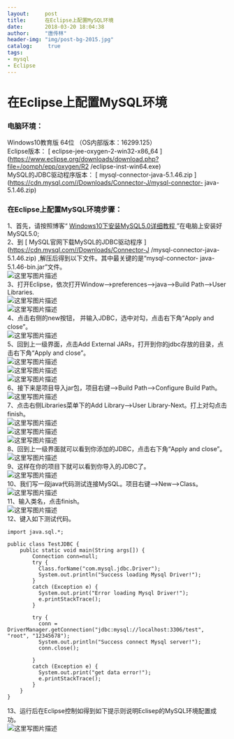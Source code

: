 ```yaml
---
layout:		post
title: 		在Eclipse上配置MySQL环境
date: 		2018-03-20 18:04:38
author:		"唐传林"
header-img: "img/post-bg-2015.jpg"
catalog:	 true
tags:
- mysql
- Eclipse
---
```

#  在Eclipse上配置MySQL环境

###  电脑环境：

Windows10教育版 64位 （OS内部版本：16299.125）  
Eclipse版本： [ eclipse-jee-oxygen-2-win32-x86_64
](https://www.eclipse.org/downloads/download.php?file=/oomph/epp/oxygen/R2
/eclipse-inst-win64.exe)  
MySQL的JDBC驱动程序版本： [ mysql-connector-java-5.1.46.zip
](https://cdn.mysql.com//Downloads/Connector-J/mysql-connector-
java-5.1.46.zip)

###  在Eclipse上配置MySQL环境步骤：

1、首先，请按照博客“ [ Windows10下安装MySQL5.0详细教程
](http://blog.csdn.net/tang_chuanlin/article/details/79603063)
”在电脑上安装好MySQL5.0;  
2、到 [ MySQL官网下载MySQL的JDBC驱动程序 ](https://cdn.mysql.com//Downloads/Connector-J
/mysql-connector-java-5.1.46.zip) ,解压后得到以下文件。其中最关键的是“mysql-connector-
java-5.1.46-bin.jar”文件。  
![这里写图片描述](http://img-blog.csdn.net/20180320160618933?watermark/2/text/Ly9ibG9nLmNzZG4ubmV0L1RhbmdfQ2h1YW5saW4=/font/5a6L5L2T/fontsize/400/fill/I0JBQkFCMA==/dissolve/70)  
3、打开Eclipse，依次打开Window——>preferences——>java——>Build Path——>User Libraries.  
![这里写图片描述](http://img-blog.csdn.net/20180320161208968?watermark/2/text/Ly9ibG9nLmNzZG4ubmV0L1RhbmdfQ2h1YW5saW4=/font/5a6L5L2T/fontsize/400/fill/I0JBQkFCMA==/dissolve/70)  
![这里写图片描述](http://img-blog.csdn.net/20180320161402942?watermark/2/text/Ly9ibG9nLmNzZG4ubmV0L1RhbmdfQ2h1YW5saW4=/font/5a6L5L2T/fontsize/400/fill/I0JBQkFCMA==/dissolve/70)  
4、点击右侧的new按钮， 并输入JDBC，选中对勾，点击右下角“Apply and close”。  
![这里写图片描述](http://img-blog.csdn.net/20180320161601780?watermark/2/text/Ly9ibG9nLmNzZG4ubmV0L1RhbmdfQ2h1YW5saW4=/font/5a6L5L2T/fontsize/400/fill/I0JBQkFCMA==/dissolve/70)  
5、回到上一级界面，点击Add External JARs，打开到你的jdbc存放的目录，点击右下角“Apply and close”。  
![这里写图片描述](http://img-blog.csdn.net/20180320161735418?watermark/2/text/Ly9ibG9nLmNzZG4ubmV0L1RhbmdfQ2h1YW5saW4=/font/5a6L5L2T/fontsize/400/fill/I0JBQkFCMA==/dissolve/70)  
![这里写图片描述](http://img-blog.csdn.net/20180320161742551?watermark/2/text/Ly9ibG9nLmNzZG4ubmV0L1RhbmdfQ2h1YW5saW4=/font/5a6L5L2T/fontsize/400/fill/I0JBQkFCMA==/dissolve/70)  
![这里写图片描述](http://img-blog.csdn.net/20180320161852710?watermark/2/text/Ly9ibG9nLmNzZG4ubmV0L1RhbmdfQ2h1YW5saW4=/font/5a6L5L2T/fontsize/400/fill/I0JBQkFCMA==/dissolve/70)  
6、接下来是项目导入jar包，项目右键——>Build Path——>Configure Build Path。  
![这里写图片描述](http://img-blog.csdn.net/20180320162054246?watermark/2/text/Ly9ibG9nLmNzZG4ubmV0L1RhbmdfQ2h1YW5saW4=/font/5a6L5L2T/fontsize/400/fill/I0JBQkFCMA==/dissolve/70)  
7、点击右侧Libraries菜单下的Add Library——>User Library-Next。打上对勾点击finish。  
![这里写图片描述](http://img-blog.csdn.net/20180320164227745?watermark/2/text/Ly9ibG9nLmNzZG4ubmV0L1RhbmdfQ2h1YW5saW4=/font/5a6L5L2T/fontsize/400/fill/I0JBQkFCMA==/dissolve/70)  
![这里写图片描述](http://img-blog.csdn.net/20180320164449204?watermark/2/text/Ly9ibG9nLmNzZG4ubmV0L1RhbmdfQ2h1YW5saW4=/font/5a6L5L2T/fontsize/400/fill/I0JBQkFCMA==/dissolve/70)  
![这里写图片描述](http://img-blog.csdn.net/20180320164456239?watermark/2/text/Ly9ibG9nLmNzZG4ubmV0L1RhbmdfQ2h1YW5saW4=/font/5a6L5L2T/fontsize/400/fill/I0JBQkFCMA==/dissolve/70)  
8、回到上一级界面就可以看到你添加的JDBC，点击右下角“Apply and close”。  
![这里写图片描述](http://img-blog.csdn.net/20180320164624365?watermark/2/text/Ly9ibG9nLmNzZG4ubmV0L1RhbmdfQ2h1YW5saW4=/font/5a6L5L2T/fontsize/400/fill/I0JBQkFCMA==/dissolve/70)  
9、这样在你的项目下就可以看到你导入的JDBC了。  
![这里写图片描述](http://img-blog.csdn.net/20180320170055670?watermark/2/text/Ly9ibG9nLmNzZG4ubmV0L1RhbmdfQ2h1YW5saW4=/font/5a6L5L2T/fontsize/400/fill/I0JBQkFCMA==/dissolve/70)  
10、我们写一段java代码测试连接MySQL。项目右键——>New——>Class。  
![这里写图片描述](http://img-blog.csdn.net/20180320170352745?watermark/2/text/Ly9ibG9nLmNzZG4ubmV0L1RhbmdfQ2h1YW5saW4=/font/5a6L5L2T/fontsize/400/fill/I0JBQkFCMA==/dissolve/70)  
11、输入类名，点击finish。  
![这里写图片描述](http://img-blog.csdn.net/20180320170556101?watermark/2/text/Ly9ibG9nLmNzZG4ubmV0L1RhbmdfQ2h1YW5saW4=/font/5a6L5L2T/fontsize/400/fill/I0JBQkFCMA==/dissolve/70)  
12、键入如下测试代码。

    
    
    import java.sql.*;
    
    public class TestJDBC {
        public static void main(String args[]) {
            Connection conn=null;
            try {
              Class.forName("com.mysql.jdbc.Driver");     
              System.out.println("Success loading Mysql Driver!");
            }
            catch (Exception e) {
              System.out.print("Error loading Mysql Driver!");
              e.printStackTrace();
            }
    
            try {
              conn = DriverManager.getConnection("jdbc:mysql://localhost:3306/test", "root", "12345678");
              System.out.println("Success connect Mysql server!");
              conn.close();
    
            }
            catch (Exception e) {
              System.out.print("get data error!");
              e.printStackTrace();
            }  
        }
    }

13、运行后在Eclipse控制如得到如下提示则说明Eclisep的MySQL环境配置成功。  
![这里写图片描述](http://img-blog.csdn.net/20180320180339115?watermark/2/text/Ly9ibG9nLmNzZG4ubmV0L1RhbmdfQ2h1YW5saW4=/font/5a6L5L2T/fontsize/400/fill/I0JBQkFCMA==/dissolve/70)

